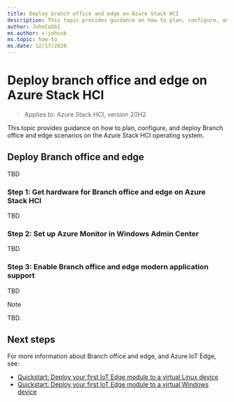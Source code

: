 ```yaml
---
title: Deploy branch office and edge on Azure Stack HCI
description: This topic provides guidance on how to plan, configure, and deploy Branch office and edge scenarios on the Azure Stack HCI operating system.
author: JohnCobb1
ms.author: v-johcob
ms.topic: how-to
ms.date: 12/17/2020
---
```


# Deploy branch office and edge on Azure Stack HCI

>Applies to: Azure Stack HCI, version 20H2

This topic provides guidance on how to plan, configure, and deploy Branch office and edge scenarios on the Azure Stack HCI operating system.

## Deploy Branch office and edge
TBD

### Step 1: Get hardware for Branch office and edge on Azure Stack HCI
TBD



### Step 2: Set up Azure Monitor in Windows Admin Center
TBD


### Step 3: Enable Branch office and edge modern application support
TBD

<!---Example note format.--->
   >[!NOTE]
   > TBD.

<!---Example figure format--->
<!---:::image type="content" source="./media/network-controller/topology-option-1.png" alt-text="Option 1 to create a physical network for the Network Controller." lightbox="./media/network-controller/topology-option-1.png":::--->


## Next steps
For more information about Branch office and edge, and Azure IoT Edge, see:
- [Quickstart: Deploy your first IoT Edge module to a virtual Linux device](https://docs.microsoft.com/azure/iot-edge/quickstart-linux?view=iotedge-2018-06)
- [Quickstart: Deploy your first IoT Edge module to a virtual Windows device](https://docs.microsoft.com/azure/iot-edge/quickstart?view=iotedge-2018-06)
